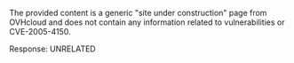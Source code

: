 The provided content is a generic "site under construction" page from OVHcloud and does not contain any information related to vulnerabilities or CVE-2005-4150.

Response: UNRELATED